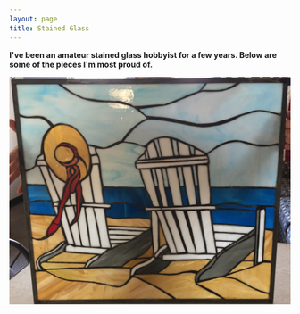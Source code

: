 ```yaml
---
layout: page
title: Stained Glass
---
```


**I've been an amateur stained glass hobbyist for a few years. Below are some of the pieces I'm most proud of.**

![Image of Beach](https://github.com/maxpohlman/maxpohlman.github.io/blob/master/stainedglass/beach.JPG)